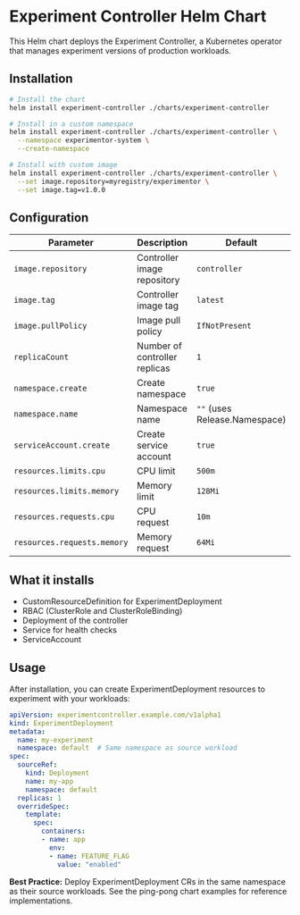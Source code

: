 # Experiment Controller Helm Chart

This Helm chart deploys the Experiment Controller, a Kubernetes operator that manages experiment versions of production workloads.

## Installation

```bash
# Install the chart
helm install experiment-controller ./charts/experiment-controller

# Install in a custom namespace
helm install experiment-controller ./charts/experiment-controller \
  --namespace experimentor-system \
  --create-namespace

# Install with custom image
helm install experiment-controller ./charts/experiment-controller \
  --set image.repository=myregistry/experimentor \
  --set image.tag=v1.0.0
```

## Configuration

| Parameter | Description | Default |
|-----------|-------------|---------|
| `image.repository` | Controller image repository | `controller` |
| `image.tag` | Controller image tag | `latest` |
| `image.pullPolicy` | Image pull policy | `IfNotPresent` |
| `replicaCount` | Number of controller replicas | `1` |
| `namespace.create` | Create namespace | `true` |
| `namespace.name` | Namespace name | `""` (uses Release.Namespace) |
| `serviceAccount.create` | Create service account | `true` |
| `resources.limits.cpu` | CPU limit | `500m` |
| `resources.limits.memory` | Memory limit | `128Mi` |
| `resources.requests.cpu` | CPU request | `10m` |
| `resources.requests.memory` | Memory request | `64Mi` |

## What it installs

- CustomResourceDefinition for ExperimentDeployment
- RBAC (ClusterRole and ClusterRoleBinding)
- Deployment of the controller
- Service for health checks
- ServiceAccount

## Usage

After installation, you can create ExperimentDeployment resources to experiment with your workloads:

```yaml
apiVersion: experimentcontroller.example.com/v1alpha1
kind: ExperimentDeployment
metadata:
  name: my-experiment
  namespace: default  # Same namespace as source workload
spec:
  sourceRef:
    kind: Deployment
    name: my-app
    namespace: default
  replicas: 1
  overrideSpec:
    template:
      spec:
        containers:
        - name: app
          env:
          - name: FEATURE_FLAG
            value: "enabled"
```

**Best Practice:** Deploy ExperimentDeployment CRs in the same namespace as their source workloads. See the ping-pong chart examples for reference implementations.